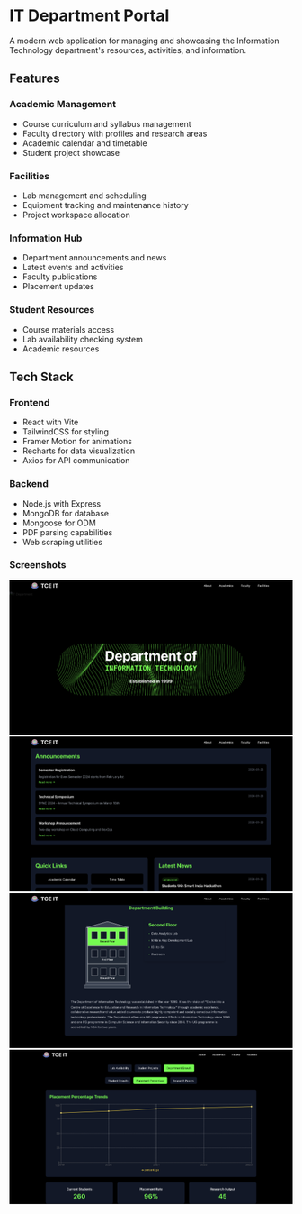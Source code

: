 # IT Department Portal

A modern web application for managing and showcasing the Information Technology department's resources, activities, and information.

## Features

### Academic Management

- Course curriculum and syllabus management
- Faculty directory with profiles and research areas
- Academic calendar and timetable
- Student project showcase

### Facilities

- Lab management and scheduling
- Equipment tracking and maintenance history
- Project workspace allocation

### Information Hub

- Department announcements and news
- Latest events and activities
- Faculty publications
- Placement updates

### Student Resources

- Course materials access
- Lab availability checking system
- Academic resources

## Tech Stack

### Frontend

- React with Vite
- TailwindCSS for styling
- Framer Motion for animations
- Recharts for data visualization
- Axios for API communication

### Backend

- Node.js with Express
- MongoDB for database
- Mongoose for ODM
- PDF parsing capabilities
- Web scraping utilities

### Screenshots

![Screenshot 1](../screenshots/1.png)
![Screenshot 2](../screenshots/2.png)
![Screenshot 3](../screenshots/3.png)
![Screenshot 4](../screenshots/4.png)
